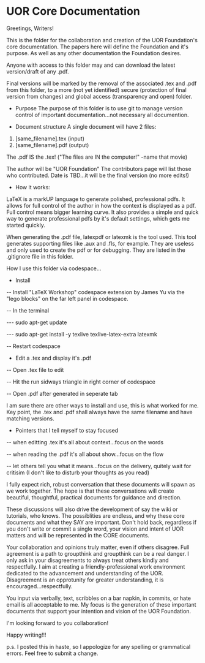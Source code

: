 # UOR Core Documentation
Greetings, Writers!

This is the folder for the collaboration and creation of the UOR Foundation's core documentation.
The papers here will define the Foundation and it's purpose. As well as any other documentation the Foundation desires.

Anyone with access to this folder may and can download the latest version/draft of any .pdf.

Final versions will be marked by the removal of the associated .tex and .pdf from this folder, to a more (not yet identified) secure (protection of final version from changes) and global access (transparency and open) folder.

- Purpose
The purpose of this folder is to use git to manage version control of important documentation...not necessary all documention. 

- Document structure
A single document will have 2 files:

1. [same_filename].tex (input)
2. [same_filename].pdf (output)

The .pdf IS the .tex! ("The files are IN the computer!" -name that movie) 

The author will be "UOR Foundation"
The contributors page will list those who contributed.
Date is TBD...it will be the final version (no more edits!)

- How it works:

LaTeX is a markUP language to generate polished, professional pdfs. It allows for full control of the author in how the context is displayed as a pdf. Full control means bigger learning curve. It also provides a simple and quick way to generate professional pdfs by it's default settings, which gets me started quickly.

When generating the .pdf file, latexpdf or latexmk is the tool used.
This tool generates supporting files like .aux and .fls, for example.
They are useless and only used to create the pdf or for debugging.
They are listed in the .gitignore file in this folder.


How I use this folder via codespace...

- Install

-- Install "LaTeX Workshop" codespace extension by James Yu via the "lego blocks" on the far left panel in codespace.

-- In the terminal

--- sudo apt-get update

--- sudo apt-get install -y texlive texlive-latex-extra latexmk

-- Restart codespace

- Edit a .tex and display it's .pdf

-- Open .tex file to edit

-- Hit the run sidways triangle in right corner of codespace

-- Open .pdf after generated in seperate tab

I am sure there are other ways to install and use, this is what worked for me. Key point, the .tex and .pdf shall always have the same filename and have matching versions.

- Pointers that I tell myself to stay focused

-- when editting .tex it's all about context...focus on the words

-- when reading the .pdf it's all about show...focus on the flow

-- let others tell you what it means...focus on the delivery, quitely wait for critisim (I don't like to disturb your thoughts as you read)

I fully expect rich, robust conversation that these documents will spawn as we work together. The hope is that these conversations will create beautiful, thoughtful, practical documents for guidance and direction.

These discussions will also drive the development of say the wiki or tutorials, who knows. The possiblities are endless, and why these core documents and what they SAY are important. Don't hold back, regardless if you don't write or commit a single word, your vision and intent of UOR matters and will be represented in the CORE documents.

Your collaboration and opinions truly matter, even if others disagree. Full agreement is a path to groupthink and groupthink can be a real danger. I only ask in your disagreements to always treat others kindly and respectfully. I aim at creating a friendly-professional work environment dedicated to the advancement and understanding of the UOR. Disagreement is an opprotunity for greater understanding, it is encouraged...respectfully.

You input via verbally, text, scribbles on a bar napkin, in commits, or hate email is all acceptable to me. My focus is the generation of these important documents that support your intention and vision of the UOR Foundation.

I'm looking forward to you collaboration!

Happy writing!!!

p.s. I posted this in haste, so I appologize for any spelling or grammatical errors. Feel free to submit a change.